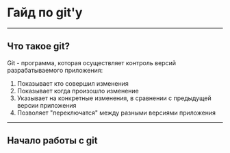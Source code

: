# Гайд по git'у
---
## Что такое git?
Git - программа, которая осуществляет контроль версий разрабатываемого приложения:</br>
1. Показывает кто совершил изменения 
2. Показывает когда произошло изменение
3. Указывает на конкретные изменения, в сравнении с предыдущей версии приложения
4. Позволяет "переключатся" между разными версиями приложения
---
## Начало работы с git
